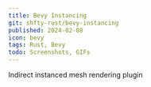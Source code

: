 ```yaml
---
title: Bevy Instancing
git: shfty-rust/bevy-instancing
published: 2024-02-08
icon: bevy
tags: Rust, Bevy
todo: Screenshots, GIFs
---
```


Indirect instanced mesh rendering plugin

